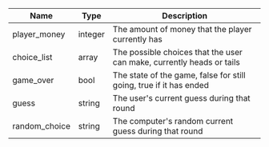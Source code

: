 | Name          | Type    | Description                                                           |
|---------------|---------|-----------------------------------------------------------------------|
| player_money  | integer | The amount of money that the player currently has                     |
| choice_list   | array   | The possible choices that the user can make, currently heads or tails |
| game_over     | bool    | The state of the game, false for still going, true if it has ended    |
| guess         | string  | The user's current guess during that round                            |
| random_choice | string  | The computer's random current guess during that round                 |